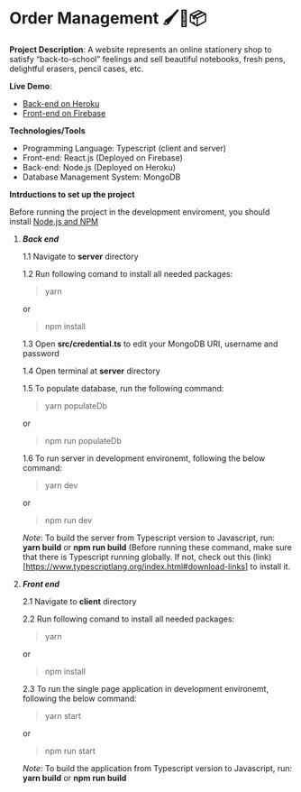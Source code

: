 # Order Management 🖌📗📦

__Project Description__: A website represents an online stationery shop to satisfy “back-to-school” feelings and sell beautiful notebooks, fresh pens, delightful erasers, pencil cases, etc.

__Live Demo__:
 - [Back-end on Heroku](https://order-managment.herokuapp.com/api/orders)
 - [Front-end on Firebase](https://order-mag.firebaseapp.com/)

__Technologies/Tools__
 - Programming Language: Typescript (client and server)
 - Front-end: React.js (Deployed on Firebase)
 - Back-end: Node.js (Deployed on Heroku)
 - Database Management System: MongoDB

__Intrductions to set up the project__

Before running the project in the development enviroment, you should install [Node.js and NPM](https://nodejs.org/en/)

   1. **_Back end_**
      
      1.1 Navigate to __server__ directory
      
      1.2 Run following comand to install all needed packages:
                
      > yarn 
      
      or
      
      > npm install
      
      1.3 Open __src/credential.ts__ to edit your MongoDB URI, username and password
      
      1.4 Open terminal at __server__ directory
      
      1.5 To populate database, run the following command:
      
      > yarn populateDb
      
      or
      
      > npm run populateDb
      
      1.6 To run server in development environemt, following the below command:
      
      > yarn dev
      
      or 
      
      > npm run dev
      
      _Note_: To build the server from Typescript version to Javascript, run: __yarn build__ or __npm run build__ (Before running these command, make sure that there is Typescript running globally. If not, check out this (link)[https://www.typescriptlang.org/index.html#download-links] to install it.

   2. **_Front end_**
   
       2.1 Navigate to __client__ directory
      
      2.2 Run following comand to install all needed packages:
                
      > yarn 
      
      or
      
      > npm install
      
      2.3 To run the single page application in development environemt, following the below command:
      
      > yarn start
      
      or 
      
      > npm run start
      
      _Note_: To build the application from Typescript version to Javascript, run: __yarn build__ or __npm run build__
      
